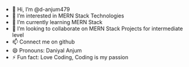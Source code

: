 - 👋 Hi, I’m @d-anjum479
- 👀 I’m interested in MERN Stack Technologies
- 🌱 I’m currently learning MERN Stack
- 💞️ I’m looking to collaborate on MERN Stack Projects for intermediate level
- 📫 Connect me on github
- 😄 Pronouns: Daniyal Anjum
- ⚡ Fun fact: Love Coding, Coding is my passion

<!---
d-anjum479/d-anjum479 is a ✨ special ✨ repository because its `README.md` (this file) appears on your GitHub profile.
You can click the Preview link to take a look at your changes.
--->
